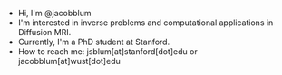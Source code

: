 - Hi, I'm @jacobblum
- I'm interested in inverse problems and computational applications in Diffusion MRI.
- Currently, I'm a PhD student at Stanford.  
- How to reach me: jsblum[at]stanford[dot]edu or jacobblum[at]wust[dot]edu 

